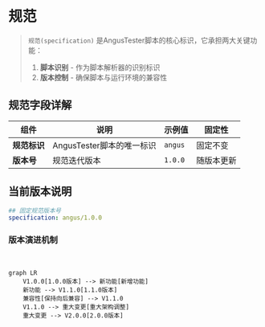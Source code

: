 # 规范

> `规范(specification)` 是AngusTester脚本的核心标识，它承担两大关键功能：
> 1. **脚本识别** - 作为脚本解析器的识别标识
> 2. **版本控制** - 确保脚本与运行环境的兼容性

## 规范字段详解

| 组件 | 说明 | 示例值 | 固定性 |  
|------|------|--------|--------|  
| **规范标识** | AngusTester脚本的唯一标识 | `angus` | 固定不变 |  
| **版本号** | 规范迭代版本 | `1.0.0` | 随版本更新 |  

## 当前版本说明

```yaml  
## 固定规范版本号
specification: angus/1.0.0  
```  

### 版本演进机制
<br>

```mermaid  
graph LR  
    V1.0.0[1.0.0版本] --> 新功能[新增功能]  
    新功能 --> V1.1.0[1.1.0版本]  
    兼容性[保持向后兼容] --> V1.1.0  
    V1.1.0 --> 重大变更[重大架构调整]  
    重大变更 --> V2.0.0[2.0.0版本]  
```
